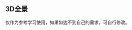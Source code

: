 ## 3D全景

<demo-model url="/templatePage/life/pano/pano"></demo-model>
<template-download></template-download>

仅作为参考学习使用，如果如达不到自己的需求，可自行修改。

